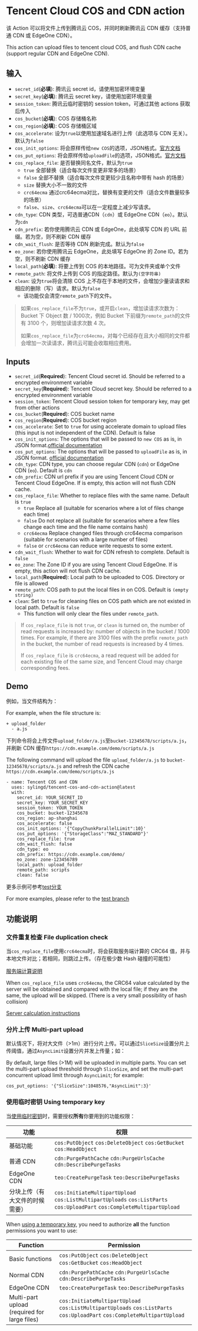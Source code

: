 # Tencent Cloud COS and CDN action

该 Action 可以将文件上传到腾讯云 COS，并同时刷新腾讯云 CDN 缓存（支持普通 CDN 或 EdgeOne CDN）。

This action can upload files to tencent cloud COS, and flush CDN cache (support regular CDN and EdgeOne CDN).

## 输入

- `secret_id`(**必填**): 腾讯云 secret id，请使用加密环境变量
- `secret_key`(**必填**): 腾讯云 secret key，请使用加密环境变量
- `session_token`: 腾讯云临时密钥的 session token，可通过其他 actions 获取后传入
- `cos_bucket`(**必填**): COS 存储桶名称
- `cos_region`(**必填**): COS 存储桶区域
- `cos_accelerate`: 设为`true`以使用加速域名进行上传（此选项与 CDN 无关）。默认为`false`
- `cos_init_options`: 将会原样传给`new COS`的选项，JSON格式。[官方文档](https://cloud.tencent.com/document/product/436/8629)
- `cos_put_options`: 将会原样传给`uploadFile`的选项，JSON格式。[官方文档](https://cloud.tencent.com/document/product/436/64980)
- `cos_replace_file`: 是否替换同名文件，默认为`true`
  - `true` 全部替换（适合每次文件变更非常多的场景）
  - `false` 全部不替换（适合每次文件变更较少且名称中带有 hash 的场景）
  - `size` 替换大小不一致的文件
  - `crc64ecma` 通过crc64ecma对比，替换有变更的文件（适合文件数量较多的场景）
  - `false`、`size`、`crc64ecma`可以在一定程度上减少写请求。
- `cdn_type`: CDN 类型，可选普通CDN（`cdn`）或 EdgeOne CDN（`eo`）。默认为`cdn`
- `cdn_prefix`: 若你使用腾讯云 CDN 或 EdgeOne，此处填写 CDN 的 URL 前缀。若为空，则不刷新 CDN 缓存
- `cdn_wait_flush`: 是否等待 CDN 刷新完成。默认为`false`
- `eo_zone`: 若你使用腾讯云 EdgeOne，此处填写 EdgeOne 的 Zone ID。若为空，则不刷新 CDN 缓存
- `local_path`(**必填**): 将要上传到 COS 的本地路径。可为文件夹或单个文件
- `remote_path`: 将文件上传到 COS 的指定路径。默认为`(空字符串)`
- `clean`: 设为`true`将会清除 COS 上不存在于本地的文件，会增加少量读请求和相应的删除（写）请求。默认为`false`
  - 该功能仅会清空`remote_path`下的文件。

> 如果`cos_replace_file`不为`true`，或开启`clean`，增加读请求次数为：Bucket 下 Object 数 / 1000次，例如 Bucket 下前缀为`remote_path`的文件有 3100 个，则增加读请求次数 4 次。
>
> 如果`cos_replace_file`为`crc64ecma`，对每个已经存在且大小相同的文件都会增加一次读请求，腾讯云可能会收取相应费用。

## Inputs

- `secret_id`(**Required**): Tencent Cloud secret id. Should be referred to a encrypted environment variable
- `secret_key`(**Required**): Tencent Cloud secret key. Should be referred to a encrypted environment variable
- `session_token`: Tencent Cloud session token for temporary key, may get from other actions
- `cos_bucket`(**Required**): COS bucket name
- `cos_region`(**Required**): COS bucket region
- `cos_accelerate`: Set to `true` for using accelerate domain to upload files (this input is not independent of the CDN). Default is false
- `cos_init_options`: The options that will be passed to `new COS` as is, in JSON format.[official documentation](https://www.tencentcloud.com/document/product/436/7749)
- `cos_put_options`: The options that will be passed to `uploadFile` as is, in JSON format. [official documentation](https://www.tencentcloud.com/document/product/436/43871)
- `cdn_type`: CDN type, you can choose regular CDN (`cdn`) or EdgeOne CDN (`eo`). Default is `cdn`
- `cdn_prefix`: CDN url prefix if you are using Tencent Cloud CDN or Tencent Cloud EdgeOne. If is empty, this action will not flush CDN cache.
- `cos_replace_file`: Whether to replace files with the same name. Default is `true`
  - `true` Replace all (suitable for scenarios where a lot of files change each time)
  - `false` Do not replace all (suitable for scenarios where a few files change each time and the file name contains hash)
  - `crc64ecma` Replace changed files through crc64ecma comparison (suitable for scenarios with a large number of files)
  - `false` or `crc64ecma` can reduce write requests to some extent.
- `cdn_wait_flush`: Whether to wait for CDN refresh to complete. Default is `false`
- `eo_zone`: The Zone ID if you are using Tencent Cloud EdgeOne. If is empty, this action will not flush CDN cache.
- `local_path`(**Required**): Local path to be uploaded to COS. Directory or file is allowed
- `remote_path`: COS path to put the local files in on COS. Default is `(empty string)`
- `clean`: Set to `true` for cleaning files on COS path which are not existed in local path. Default is `false`
  - This function will only clear the files under `remote_path`.

> If `cos_replace_file` is not `true`, or `clean` is turned on, the number of read requests is increased by: number of objects in the bucket / 1000 times. For example, if there are 3100 files with the prefix `remote_path` in the bucket, the number of read requests is increased by 4 times.
>
> If `cos_replace_file` is `crc64ecma`, a read request will be added for each existing file of the same size, and Tencent Cloud may charge corresponding fees.

## Demo

例如，当文件结构为：

For example, when the file structure is:

```
+ upload_folder
  - a.js
```

下列命令将会上传文件`upload_folder/a.js`至`bucket-12345678/scripts/a.js`，并刷新 CDN 缓存`https://cdn.example.com/demo/scripts/a.js`

The following command will upload the file `upload_folder/a.js` to `bucket-12345678/scripts/a.js` and refresh the CDN cache `https://cdn.example.com/demo/scripts/a.js`

```
- name: Tencent COS and CDN
  uses: sylingd/tencent-cos-and-cdn-action@latest
  with:
    secret_id: YOUR_SECRET_ID
    secret_key: YOUR_SECRET_KEY
    session_token: YOUR_TOKEN
    cos_bucket: bucket-12345678
    cos_region: ap-shanghai
    cos_accelerate: false
    cos_init_options: '{"CopyChunkParallelLimit":10}'
    cos_put_options: '{"StorageClass":"MAZ_STANDARD"}'
    cos_replace_file: true
    cdn_wait_flush: false
    cdn_type: eo
    cdn_prefix: https://cdn.example.com/demo/
    eo_zone: zone-123456789
    local_path: upload_folder
    remote_path: scripts
    clean: false
```

更多示例可参考[test分支](https://github.com/sylingd/tencent-cos-and-cdn-action/tree/test)

For more examples, please refer to the [test branch](https://github.com/sylingd/tencent-cos-and-cdn-action/tree/test)

## 功能说明

### 文件重复检查 File duplication check

当`cos_replace_file`使用`crc64ecma`时，将会获取服务端计算的 CRC64 值，并与本地文件对比；若相同，则跳过上传。（存在极少数 Hash 碰撞的可能性）

[服务端计算说明](https://cloud.tencent.com/document/product/436/40334)


When `cos_replace_file` uses `crc64ecma`, the CRC64 value calculated by the server will be obtained and compared with the local file; if they are the same, the upload will be skipped. (There is a very small possibility of hash collision)

[Server calculation instructions](https://www.tencentcloud.com/document/product/436/34078)

### 分片上传 Multi-part upload

默认情况下，将对大文件（>1m）进行分片上传。可以通过`SliceSize`设置分片上传阈值，通过`AsyncLimit`设置分片并发上传量；如：

By default, large files (>1M) will be uploaded in multiple parts. You can set the multi-part upload threshold through `SliceSize`, and set the multi-part concurrent upload limit through `AsyncLimit`; for example:

```
cos_put_options: '{"SliceSize":1048576,"AsyncLimit":3}'
```

### 使用临时密钥 Using temporary key

当[使用临时密钥](https://cloud.tencent.com/document/product/1312/48195)时，需要授权**所有**你要用到的功能权限：

| 功能 | 权限 |
| --- | --- |
| 基础功能 | `cos:PutObject` `cos:DeleteObject` `cos:GetBucket` `cos:HeadObject` |
| 普通 CDN | `cdn:PurgePathCache` `cdn:PurgeUrlsCache` `cdn:DescribePurgeTasks` |
| EdgeOne CDN | `teo:CreatePurgeTask` `teo:DescribePurgeTasks` |
| 分块上传（有大文件的时候需要） | `cos:InitiateMultipartUpload` `cos:ListMultipartUploads` `cos:ListParts` `cos:UploadPart` `cos:CompleteMultipartUpload` |

When [using a temporary key](https://www.tencentcloud.com/document/product/1150/49452), you need to authorize **all** the function permissions you want to use:

| Function | Permission |
| --- | --- |
| Basic functions | `cos:PutObject` `cos:DeleteObject` `cos:GetBucket` `cos:HeadObject` |
| Normal CDN | `cdn:PurgePathCache` `cdn:PurgeUrlsCache` `cdn:DescribePurgeTasks` |
| EdgeOne CDN | `teo:CreatePurgeTask` `teo:DescribePurgeTasks` |
| Multi-part upload (required for large files) | `cos:InitiateMultipartUpload` `cos:ListMultipartUploads` `cos:ListParts` `cos:UploadPart` `cos:CompleteMultipartUpload` |
